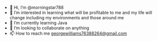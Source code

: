 - 👋 Hi, I’m @morningstar788
- 👀 I’m interested in learning what will be profitable to me and my life will change including my environments and those around me 
- 🌱 I’m currently learning Java 
- 💞️ I’m looking to collaborate on anything 
- 📫 How to reach me georgewilliams76388264@gmail.com


<!---
morningstar788/morningstar788 is a ✨ special ✨ repository because its `README.md` (this file) appears on your GitHub profile.
You can click the Preview link to take a look at your changes.
--->
